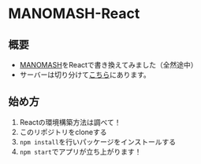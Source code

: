 # MANOMASH-React
## 概要
- [MANOMASH](https://github.com/Mayu0628/MANOMASH)をReactで書き換えてみました（全然途中）
- サーバーは切り分けて[こちら](https://github.com/nihei-shunsuke/MANOMASH-Server)にあります。

## 始め方
1. Reactの環境構築方法は調べて！
2. このリポジトリをcloneする
3. `npm install`を行いパッケージをインストールする
4. `npm start`でアプリが立ち上がります！ 
